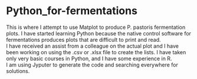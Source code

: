 # Python_for-fermentations
This is where I attempt to use Matplot to produce  P. pastoris fermentation plots.
I have started learning Python because the native control software for fermentations produces plots that are difficult to print and read.    
I have received an assist from a colleague on the actual plot and I have been working on using the .csv or .xlsx file to create the lists.
I have taken only very basic courses in Python, and I have some experience in R.  
I am using Jyputer to generate the code and searching everywhere for solutions.
